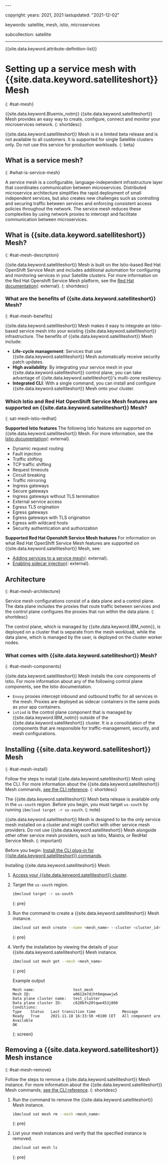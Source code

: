 <staging>
---

copyright:
  years: 2021, 2021
lastupdated: "2021-12-02"

keywords: satellite, mesh, istio, microservices

subcollection: satellite

---

{{site.data.keyword.attribute-definition-list}} 

# Setting up a service mesh with {{site.data.keyword.satelliteshort}} Mesh
{: #sat-mesh}

{{site.data.keyword.Bluemix_notm}} {{site.data.keyword.satelliteshort}} Mesh provides an easy way to create, configure, connect and monitor your microservices network. 
{: shortdesc}

{{site.data.keyword.satelliteshort}} Mesh is in a limited beta release and is not available to all customers. It is supported for single Satellite clusters only. Do not use this service for production workloads. 
{: beta}

## What is a service mesh?
{: #what-is-service-mesh}

A service mesh is a configurable, language-independent infrastructure layer that coordinates communication between microservices. Distributed microservice architecture simplifies the rapid deployment of small independent services, but also creates new challenges such as controlling and securing traffic between services and enforcing consistent access policies throughout the network. The service mesh reduces these complexities by using network proxies to intercept and facilitate communication between microservices.

## What is {{site.data.keyword.satelliteshort}} Mesh?
{: #sat-mesh-description}

{{site.data.keyword.satelliteshort}} Mesh is built on the Istio-based Red Hat OpenShift Service Mesh and includes additional automation for configuring and monitoring services in your Satellite clusters. For more information on the Red Hat Openshift Service Mesh platform, see the [Red Hat documentation](https://docs.openshift.com/container-platform/4.8/service_mesh/v2x/ossm-about.html){: external}.
{: shortdesc} 

### What are the benefits of {{site.data.keyword.satelliteshort}} Mesh? 
{: #sat-mesh-benefits}

{{site.data.keyword.satelliteshort}} Mesh makes it easy to integrate an Istio-based service mesh into your existing {{site.data.keyword.satelliteshort}} infrastructure. The benefits of {{site.data.keyword.satelliteshort}} Mesh include:

- **Life-cycle management**: Services that use {{site.data.keyword.satelliteshort}} Mesh automatically receive security patch updates.
- **High availability**: By integrating your service mesh in your {{site.data.keyword.satelliteshort}} control plane, you can take advantage of {{site.data.keyword.satelliteshort}}'s multi-zone resiliency.
- **Integrated CLI**: With a single command, you can install and configure {{site.data.keyword.satelliteshort}} Mesh onto your cluster. 

### Which Istio and Red Hat OpenShift Service Mesh features are supported on {{site.data.keyword.satelliteshort}} Mesh?
{: sat-mesh-istio-redhat}

**Supported Istio features**
The following Istio features are supported on {{site.data.keyword.satelliteshort}} Mesh. For more information, see the [Istio documentation](https://istio.io/v1.9/docs/tasks/){: external}.

- Dynamic request routing
- Fault injection
- Traffic shifting
- TCP traffic shifting
- Request timeouts
- Circuit breaking
- Traffic mirroring
- Ingress gateways
- Secure gateways
- Ingress gateways without TLS termination
- External service access
- Egress TLS origination
- Egress gateways
- Egress gateways with TLS origination
- Egress with wildcard hosts
- Security authentication and authorization

**Supported Red Hat Openshift Service Mesh features**
For information on what Red Hat OpenShift Service Mesh features are supported on {{site.data.keyword.satelliteshort}} Mesh, see:

- [Adding services to a service mesh](https://docs.openshift.com/container-platform/4.8/service_mesh/v2x/ossm-create-mesh.html){: external}.
- [Enabling sidecar injection](https://docs.openshift.com/container-platform/4.9/service_mesh/v2x/prepare-to-deploy-applications-ossm.html){: external}.

## Architecture
{: #sat-mesh-architecture}

Service mesh configurations consist of a data plane and a control plane. The data plane includes the proxies that route traffic between services and the control plane configures the proxies that run within the data plane. 
{: shortdesc}

The control plane, which is managed by {{site.data.keyword.IBM_notm}}, is deployed on a cluster that is separate from the mesh workload, while the data plane, which is managed by the user, is deployed on the cluster worker nodes. 



### What comes with {{site.data.keyword.satelliteshort}} Mesh?
{: #sat-mesh-components}

{{site.data.keyword.satelliteshort}} Mesh installs the core components of Istio. For more information about any of the following control plane components, see the Istio documentation.

- `Envoy` proxies intercept inbound and outbound traffic for all services in the mesh. Proxies are deployed as sidecar containers in the same pods as your app containers.
- `istiod` is the control plane component that is managed by {{site.data.keyword.IBM_notm}} outside of the {{site.data.keyword.satelliteshort}} cluster. It is a consolidation of the components that are responsible for traffic-management, security, and mesh configurations. 

## Installing {{site.data.keyword.satelliteshort}} Mesh
{: #sat-mesh-install}

Follow the steps to install {{site.data.keyword.satelliteshort}} Mesh using the CLI. For more information about the {{site.data.keyword.satelliteshort}} Mesh commands, [see the CLI reference](/docs/satellite?topic=satellite-satellite-cli-reference#sat-mesh-commands). 
{: shortdesc}

The {{site.data.keyword.satelliteshort}} Mesh beta release is available only in the `us-south` region. Before you begin, you must target `us-south` by running `ibmcloud target -r us-south`.
{: note}

{{site.data.keyword.satelliteshort}} Mesh is designed to be the only service mesh installed on a cluster and might conflict with other service mesh providers. Do not use {{site.data.keyword.satelliteshort}} Mesh alongside other other service mesh providers, such as Istio, Maistra, or RedHat Service Mesh. 
{: important}

Before you begin:
[Install the CLI plug-in for {{site.data.keyword.satelliteshort}} commands](/docs/satellite?topic=satellite-setup-cli).

Installing {{site.data.keyword.satelliteshort}} Mesh:

1. [Access your {{site.data.keyword.satelliteshort}} cluster](/docs/openshift?topic=openshift-access_cluster#access_cluster_sat).

2. Target the `us-south` region.

    ```sh
    ibmcloud target -r us-south
    ```
    {: pre}

3. Run the command to create a {{site.data.keyword.satelliteshort}} Mesh instance.

    ```sh
    ibmcloud sat mesh create --name <mesh_name> --cluster <cluster_id>
    ```
    {: pre}

4. Verify the installation by viewing the details of your {{site.data.keyword.satelliteshort}} Mesh instance.

    ```sh
    ibmcloud sat mesh get --mesh <mesh_name>
    ```
    {: pre}

    Example output
    ```
    Mesh name:                 test_mesh
    Mesh ID:                   a0612m7djht6mqewwjw5
    Data plane cluster name:   test_cluster
    Data plane cluster ID:     c620bfn20tqwe453j860
    Conditions:
    Type    Status   Last transition time            Message
    Ready   True     2021-11-18 16:33:50 +0100 CET   All component are Available
    OK
    ```
    {: screen}

## Removing a {{site.data.keyword.satelliteshort}} Mesh instance
{: #sat-mesh-remove}

Follow the steps to remove a {{site.data.keyword.satelliteshort}} Mesh instance. For more information about the {{site.data.keyword.satelliteshort}} Mesh commands, [see the CLI reference](/docs/satellite?topic=satellite-satellite-cli-reference#sat-mesh-commands). 
{: shortdesc}

1. Run the command to remove the {{site.data.keyword.satelliteshort}} Mesh instance.
    ```sh
    ibmcloud sat mesh rm --mesh <mesh_name>
    ```
    {: pre}

2. List your mesh instances and verify that the specified instance is removed.
    ```sh
    ibmcloud sat mesh ls
    ```
    {: pre}

</staging>
  
